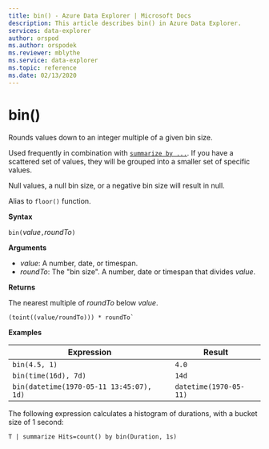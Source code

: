 ```yaml
---
title: bin() - Azure Data Explorer | Microsoft Docs
description: This article describes bin() in Azure Data Explorer.
services: data-explorer
author: orspod
ms.author: orspodek
ms.reviewer: mblythe
ms.service: data-explorer
ms.topic: reference
ms.date: 02/13/2020
---
```

# bin()

Rounds values down to an integer multiple of a given bin size. 

Used frequently in combination with [`summarize by ...`](./summarizeoperator.md).
If you have a scattered set of values, they will be grouped into a smaller set of specific values.

Null values, a null bin size, or a negative bin size will result in null. 

Alias to `floor()` function.

**Syntax**

`bin(`*value*`,`*roundTo*`)`

**Arguments**

* *value*: A number, date, or timespan. 
* *roundTo*: The "bin size". A number, date or timespan that divides *value*. 

**Returns**

The nearest multiple of *roundTo* below *value*.  
 
```kusto
(toint((value/roundTo))) * roundTo`
```

**Examples**

Expression | Result
---|---
`bin(4.5, 1)` | `4.0`
`bin(time(16d), 7d)` | `14d`
`bin(datetime(1970-05-11 13:45:07), 1d)`|  `datetime(1970-05-11)`


The following expression calculates a histogram of durations,
with a bucket size of 1 second:

```kusto
T | summarize Hits=count() by bin(Duration, 1s)
```